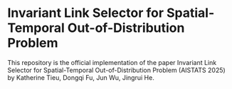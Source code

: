 # Invariant Link Selector for Spatial-Temporal Out-of-Distribution Problem

This repository is the official implementation of the paper Invariant Link Selector for Spatial-Temporal Out-of-Distribution Problem (AISTATS 2025) by Katherine Tieu, Dongqi Fu, Jun Wu, Jingrui He.
